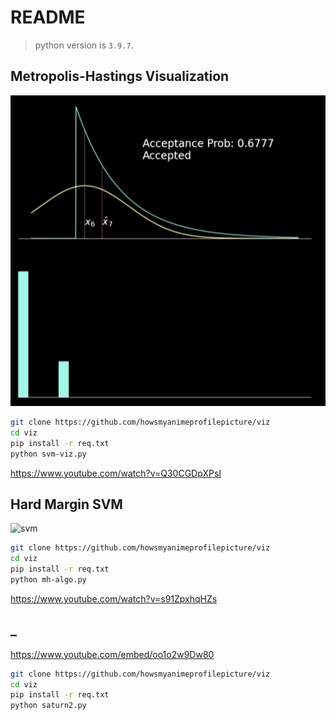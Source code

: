 # README
> python version is `3.9.7`.


## Metropolis-Hastings Visualization

![mh](mh-algo.webp)

```bash
git clone https://github.com/howsmyanimeprofilepicture/viz
cd viz
pip install -r req.txt
python svm-viz.py
```

https://www.youtube.com/watch?v=Q30CGDpXPsI


## Hard Margin SVM 

![svm](hard-svm.webp)

```bash
git clone https://github.com/howsmyanimeprofilepicture/viz
cd viz
pip install -r req.txt
python mh-algo.py
```
https://www.youtube.com/watch?v=s91ZpxhqHZs


## _

https://www.youtube.com/embed/oo1o2w9Dw80

```bash
git clone https://github.com/howsmyanimeprofilepicture/viz
cd viz
pip install -r req.txt
python saturn2.py
```

